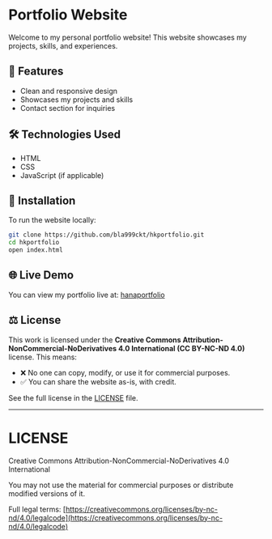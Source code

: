 # Portfolio Website

Welcome to my personal portfolio website! This website showcases my projects, skills, and experiences.

## 🚀 Features
- Clean and responsive design
- Showcases my projects and skills
- Contact section for inquiries

## 🛠️ Technologies Used
- HTML
- CSS
- JavaScript (if applicable)

## 📂 Installation
To run the website locally:
```sh
git clone https://github.com/bla999ckt/hkportfolio.git
cd hkportfolio
open index.html
```

## 🌐 Live Demo
You can view my portfolio live at: [hanaportfolio](https://hanaportfolio.netlify.app/)

## ⚖️ License
This work is licensed under the **Creative Commons Attribution-NonCommercial-NoDerivatives 4.0 International (CC BY-NC-ND 4.0)** license. This means:
- ❌ No one can copy, modify, or use it for commercial purposes.
- ✅ You can share the website as-is, with credit.

See the full license in the [LICENSE](LICENSE) file.

---

# LICENSE
Creative Commons Attribution-NonCommercial-NoDerivatives 4.0 International

You may not use the material for commercial purposes or distribute modified versions of it.

Full legal terms: [https://creativecommons.org/licenses/by-nc-nd/4.0/legalcode](https://creativecommons.org/licenses/by-nc-nd/4.0/legalcode)
